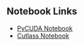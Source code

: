 ## Notebook Links

- [PyCUDA Notebook](https://colab.research.google.com/github/Chem284Materials/collab_notebooks/blob/main/notebooks/pycuda.ipynb)
- [Cutlass Notebook](https://colab.research.google.com/github/Chem284Materials/collab_notebooks/blob/main/notebooks/cutlass.ipynb)
